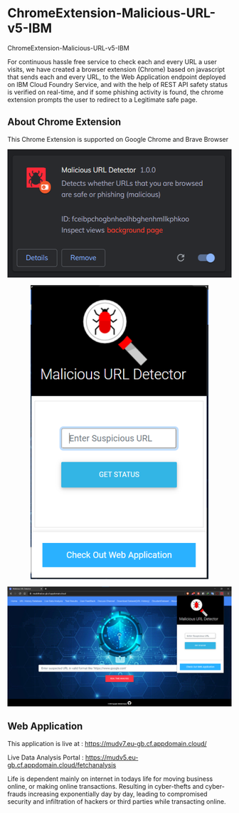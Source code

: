 # ChromeExtension-Malicious-URL-v5-IBM
ChromeExtension-Malicious-URL-v5-IBM

For continuous hassle free service to check each and every URL a user visits, we have created a browser extension (Chrome) based on javascript that sends each and every URL, to the Web Application endpoint deployed on IBM Cloud Foundry Service, and with the help of REST API safety status is verified on real-time, and if some phishing activity is found, the chrome extension prompts the user to redirect to a Legitimate safe page.

## About Chrome Extension

This Chrome Extension is supported on Google Chrome and Brave Browser

<p align="center">
  <img width="527" height="288" src="/screenshots/5.png">
  </p>
<p align="center">  
  <img width="400" height="660" src="/screenshots/2.png">
</p>

![About chrome extension](/screenshots/1.png)

## Web Application

This application is live at : https://mudv7.eu-gb.cf.appdomain.cloud/

Live Data Analysis Portal : https://mudv5.eu-gb.cf.appdomain.cloud/fetchanalysis

Life is dependent mainly on internet in todays life for moving business online, or making online transactions. Resulting in cyber-thefts and cyber-frauds increasing exponentially day by day, leading to compromised security and infiltration of hackers or third parties while transacting online.
